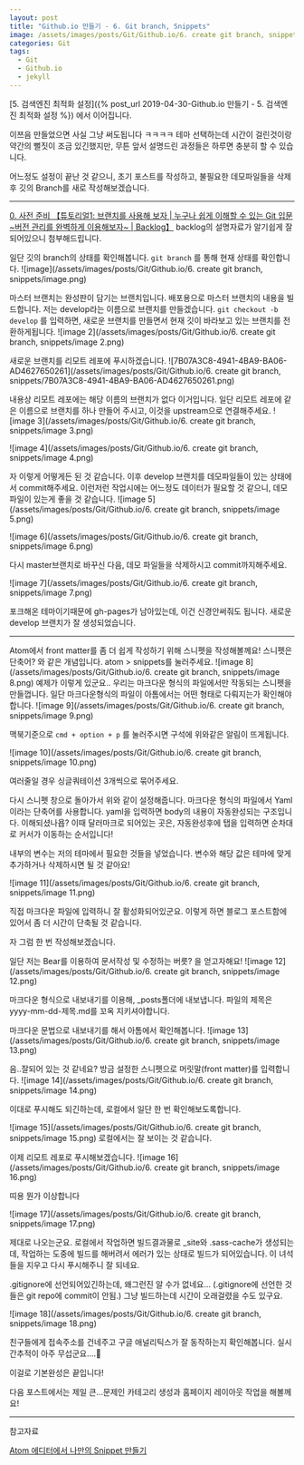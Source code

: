 ```yaml
---
layout: post
title: "Github.io 만들기 - 6. Git branch, Snippets"
image: /assets/images/posts/Git/Github.io/6. create git branch, snippets/image.png
categories: Git
tags:
  - Git
  - Github.io
  - jekyll
---
```


[5. 검색엔진 최적화 설정]({% post_url 2019-04-30-Github.io 만들기 - 5. 검색엔진 최적화 설정 %}) 에서 이어집니다.



이쯔음 만들었으면 사실 그냥 써도됩니다 ㅋㅋㅋㅋ
테마 선택하는데 시간이 걸린것이랑 약간의 뻘짓이 조금 있긴했지만,
무튼 앞서 설명드린 과정들은 하루면 충분히 할 수 있습니다.


어느정도 설정이 끝난 것 같으니, 초기 포스트를 작성하고, 불필요한 데모파일들을 삭제후
깃의 Branch를 새로 작성해보겠습니다.
- - - -
[0. 사전 준비 【튜토리얼1: 브랜치를 사용해 보자 | 누구나 쉽게 이해할 수 있는 Git 입문~버전 관리를 완벽하게 이용해보자~ | Backlog】](https://backlog.com/git-tutorial/kr/stepup/stepup2_1.html)
backlog의 설명자료가 알기쉽게 잘되어있으니 첨부해드립니다.

일단 깃의 branch의 상태를 확인해봅니다.
`git branch`
를 통해 현재 상태를 확인합니다.
![image](/assets/images/posts/Git/Github.io/6. create git branch, snippets/image.png)

마스터 브랜치는 완성판이 담기는 브랜치입니다. 배포용으로 마스터 브랜치의 내용을 빌드합니다.
저는 develop라는 이름으로 브랜치를 만들겠습니다.
`git checkout -b develop`
를 입력하면, 새로운 브랜치를 만들면서 현재 깃이 바라보고 있는 브랜치를 전환하게됩니다.
![image 2](/assets/images/posts/Git/Github.io/6. create git branch, snippets/image 2.png)

새로운 브랜치를 리모트 레포에 푸시하겠습니다.
![7B07A3C8-4941-4BA9-BA06-AD4627650261](/assets/images/posts/Git/Github.io/6. create git branch, snippets/7B07A3C8-4941-4BA9-BA06-AD4627650261.png)

내용상 리모트 레포에는 해당 이름의 브랜치가 없다 이거입니다.
일단 리모트 레포에 같은 이름으로 브랜치를 하나 만들어 주시고,
이것을 upstream으로 연결해주세요.
![image 3](/assets/images/posts/Git/Github.io/6. create git branch, snippets/image 3.png)

![image 4](/assets/images/posts/Git/Github.io/6. create git branch, snippets/image 4.png)

자 이렇게 어떻게든 된 것 같습니다.
이후 develop 브랜치를 데모파일들이 있는 상태에서 commit해주세요.
이런저런 작업시에는 어느정도 데이터가 필요할 것 같으니, 데모파일이 있는게 좋을 것 같습니다.
![image 5](/assets/images/posts/Git/Github.io/6. create git branch, snippets/image 5.png)



![image 6](/assets/images/posts/Git/Github.io/6. create git branch, snippets/image 6.png)

다시 master브랜치로 바꾸신 다음, 데모 파일들을 삭제하시고
commit까지해주세요.

![image 7](/assets/images/posts/Git/Github.io/6. create git branch, snippets/image 7.png)

포크해온 테마이기때문에 gh-pages가 남아있는데, 이건 신경안써줘도 됩니다.
새로운 develop 브랜치가 잘 생성되었습니다.



- - - -


Atom에서  front matter를 좀 더 쉽게 작성하기 위해 스니펫을 작성해볼께요!
스니펫은 단축어? 와 같은 개념입니다.
atom > snippets를 눌러주세요.
![image 8](/assets/images/posts/Git/Github.io/6. create git branch, snippets/image 8.png)
예제가 이렇게 있군요.. 우리는 마크다운 형식의 파일에서만 작동되는 스니펫을 만들껍니다.
일단 마크다운형식의 파일이 아톰에서는 어떤 형태로 다뤄지는가 확인해야합니다.
![image 9](/assets/images/posts/Git/Github.io/6. create git branch, snippets/image 9.png)

맥북기준으로 `cmd + option + p`  를 눌러주시면 구석에 위와같은 알림이 뜨게됩니다.

![image 10](/assets/images/posts/Git/Github.io/6. create git branch, snippets/image 10.png)

여러줄일 경우 싱글쿼테이션 3개씩으로 묶어주세요.

다시 스니펫 창으로 돌아가서 위와 같이 설정해줍니다.
마크다운 형식의 파일에서 Yaml이라는 단축어를 사용합니다.
yaml을 입력하면 body의 내용이 자동완성되는 구조입니다. 이해되셨나욥?
이때 달러마크로 되어있는 곳은, 자동완성후에 탭을 입력하면 순차대로 커서가 이동하는 순서입니다!

내부의 변수는 저의 테마에서 필요한 것들을 넣었습니다.
변수와 해당 값은 테마에 맞게 추가하거나 삭제하시면 될 것 같아요!

![image 11](/assets/images/posts/Git/Github.io/6. create git branch, snippets/image 11.png)



직접 마크다운 파일에 입력하니 잘 활성화되어있군요.
이렇게 하면 블로그 포스트함에 있어서 좀 더 시간이 단축될 것 같습니다.

자 그럼 한 번 작성해보겠습니다.

일단 저는 Bear를 이용하여 문서작성 및 수정하는 버릇? 을 얻고자해요!
![image 12](/assets/images/posts/Git/Github.io/6. create git branch, snippets/image 12.png)

마크다운 형식으로 내보내기를 이용해, _posts폴더에 내보냅니다.
파일의 제목은 yyyy-mm-dd-제목.md를 꼬옥 지키셔야합니다.

마크다운 문법으로 내보내기를 해서 아톰에서 확인해봅니다.
![image 13](/assets/images/posts/Git/Github.io/6. create git branch, snippets/image 13.png)

음..잘되어 있는 것 같네요?
방금 설정한 스니펫으로 머릿말(front matter)를 입력합니다.
![image 14](/assets/images/posts/Git/Github.io/6. create git branch, snippets/image 14.png)

이대로 푸시해도 되긴하는데, 로컬에서 일단 한 번 확인해보도록합니다.

![image 15](/assets/images/posts/Git/Github.io/6. create git branch, snippets/image 15.png)
로컬에서는 잘 보이는 것 같습니다.


이제 리모트 레포로 푸시해보겠습니다.
![image 16](/assets/images/posts/Git/Github.io/6. create git branch, snippets/image 16.png)

띠용 뭔가 이상합니다

![image 17](/assets/images/posts/Git/Github.io/6. create git branch, snippets/image 17.png)

제대로 나오는군요.
로컬에서 작업하면 빌드결과물로 _site와 .sass-cache가 생성되는데,
작업하는 도중에 빌드를 해버려서 에러가 있는 상태로 빌드가 되어있습니다.
이 녀석들을 지우고 다시 푸시해주니 잘 되네요.

.gitignore에 선언되어있긴하는데, 왜그런진 알 수가 없네요…
(.gitignore에 선언한 것들은 git repo에 commit이 안됨.)
그냥 빌드하는데 시간이 오래걸렸을 수도 있구요.

![image 18](/assets/images/posts/Git/Github.io/6. create git branch, snippets/image 18.png)

친구들에게 접속주소를 건네주고 구글 애널리틱스가 잘 동작하는지 확인해봅니다.
실시간추적이 아주 무섭군요….🤣

이걸로 기본완성은 끝입니다!

다음 포스트에서는 제일 큰…문제인 카테고리 생성과 홈페이지 레이아웃 작업을 해볼께요!



- - - -


참고자료

[Atom 에디터에서 나만의 Snippet 만들기](https://dezang.github.io/create-custom-snippet-in-atom/)
